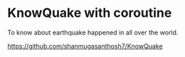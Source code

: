 # KnowQuake with coroutine

To know about earthquake happened in all over the world.

https://github.com/shanmugasanthosh7/KnowQuake
